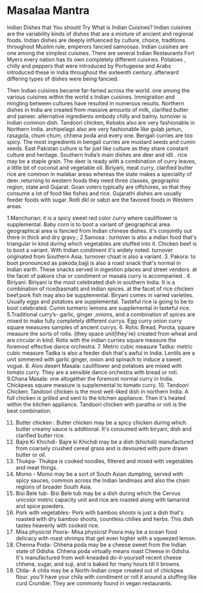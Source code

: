 # Masalaa Mantra
Indian Dishes that You should Try
What is Indian Cuisines? 
Indian cuisines are the variability kinds of dishes that are a mixture of ancient and regional foods. Indian dishes are deeply influenced by culture, choice, traditions. throughout Muslim rule, emperors fancied samoosas. Indian cuisines are one among the simplest cuisines. There are several  Indian Restaurants Fort Myers every nation has its own completely different cuisines. Potatoes , chilly and peppers that were introduced by Portugeese and Arabs introduced these in India throughout the sixteenth century. afterward differing types of dishes were being fancied. 
 
Then Indian cuisines became far-famed across the world. one among the various cuisines within the world s Indian cuisines. Immigration and mingling between cultures have resulted in numerous results. Northern dishes in India are created from massive amounts of milk, clarified butter and paneer. alternative ingredients embody chilly and balmy. turnover is Indian common dish. Tandoori chicken, Kebabs also are very fashionable in Northern India. archipelago also are very fashionable like gulab jamun, rasagola, chum chum, chhena poda and every one. Bengali curries are too spicy. The most ingredients in bengali curries are mustard seeds and cumin seeds. East Pakistan culture is far just like culture as they share constant culture and heritage. Southern India’s main dishes are deer and idli . rice may be a staple grain. The deer is ready with a combination of curry leaves, a little bit of coconut and vegetable oil. Biriyani, meat curry, clarified butter rice are common in malabar areas whereas the state makes a speciality of deer. returning to western foods they need three classes, geographic region, state and Gujarat. Goan voters typically are offshores, so that they consume a lot of food like fishes and rice. Gujarathi dishes are usually feeder foods with sugar. Rotli dkl or sabzi are the favored foods in Western areas. 
 
1.Manchurian: it is a spicy sweet red color curry where cauliflower is supplemental. Baby corn is to boot a variant of geographical area. geographical area is fancied from Indian chinese dishes. it's conjointly out there in thick and dry gravy.;
2.Samosa : turnover is also a indian food that's triangular in kind during which vegetables are stuffed into it. Chicken beef  is to boot a variant. With Indian condiment it's widely noted. turnover originated from Southern Asia. turnover chaat is also a variant.
3. Pakora: to boot pronounced as pakoda,bajji is also a roast snack that's normal in Indian earth. These snacks  served in ingestion places and street vendors. at the facet of pakora chai or condiment or masala curry is accompanied  .
4. Biriyani: Biriyani is the most celebrated dish in southern India. It is a combination of rice(basmati) and indian spices. at the facet of rice chicken beef,pork fish may also be supplemental. Biryani comes in varied varieties. Usually eggs and potatoes are supplemental. Tasteful rice is going to be to boot celebrated. Cumin turmeric lemons are supplemental in tasteful rice.
5.Traditional curry’s- garlic, ginger ,onions, and a combination of spices are mixed to make fully completely different currys. Egg curry onion curry square measures samples of ancient currys.
6. Rotis: Bread, Porota, square measure the sorts of rotis. {they space unit|they're} created from wheat and are circular in kind. Rotis with the indian curries square measure the foremost effective dance orchestra.
7. Metric cubic measure Tadka: metric cubic measure Tadka is also a feeder dish that's awful in India.  Lentils are a unit simmered with garlic ginger, onion and spinach to induce a sweet vogue.
8. Aloo desert Masala: cauliflower and potatoes are mixed with tomato curry. They are a sensible dance orchestra with bread or roti.
9.Chana Masala: one altogether the foremost normal curry in India. Chickpeas square measure is supplemental to tomato curry.
10. Tandoori Chicken: Tandoori chicken is the most well-liked dish in northern India. A full chicken is  grilled and sent to the kitchen appliance. Then it's heated within the kitchen appliance. Tandoori chicken with paratha or roti is the best combination. 

11. Butter chicken : Butter chicken may be a spicy chicken during which butter creamy sauce is additional. It's consumed with biryani, dish and clarified butter rice.
12. Bajre Ki Khichdi- Bajre ki Khichdi may be a dish (khichdi) manufactured from coarsely crushed cereal grass and is devoured with pure drawn butter or oil.
13. Thukpa- Thukpa is cooked noodles, filtered and mixed with vegetables and meat things.
14. Momo - Momo may be a sort of South Asian dumpling, served with spicy sauces, common across the Indian landmass and also the chain regions of broader South Asia.
 15. Bisi Bele tub- Bisi Bele tub may be a dish during which the Cervus unicolor metric capacity unit and rice are roasted along with tamarind and spice powders.
16. Pork with vegetables- Pork with bamboo shoots is just a dish that's roasted with dry bamboo shoots, countless chilies and herbs. This dish tastes heavenly with cooked rice.
17. Misa physicist Poora- Misa physicist Poora may be a ocean food delicacy with roast shrimps that get even higher with a squeezed lemon.
18. Chenna Poda- Chhena poda may be a cheese sweet from the Indian state of Odisha. Chhena poda virtually means roast Cheese in Odisha. It's manufactured from well-kneaded do-it-yourself recent cheese chhena, sugar, and suji, and is baked for many hours till it browns.
19. Chila- A chila may be a North-Indian crepe created out of chickpea flour. you'll have your chila with condiment or roll it around a stuffing like curd Crumble. They are commonly found in vegan restaurants. 

